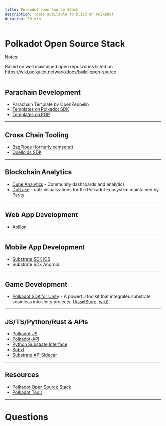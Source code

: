 ```yaml
---
title: Polkadot Open Source Stack
description: Tools available to build on Polkadot
duration: 30 min
---
```


# Polkadot Open Source Stack

Notes:

Based on well maintained open repositories listed on https://wiki.polkadot.network/docs/build-open-source


---

## Parachain Development

<pba-col center>

- [Parachain Template by OpenZeppelin](https://github.com/OpenZeppelin/polkadot-runtime-templates)
- [Templates on Polkadot SDK](https://github.com/paritytech/polkadot-sdk/tree/master/templates)
- [Templates on POP](https://github.com/r0gue-io/pop-cli)

</pba-col>

---

## Cross Chain Tooling

<pba-col center>

- [BagPipes (formerly xcmsend)](https://github.com/XcmSend/app)
- [Ocelloids SDK](https://github.com/sodazone/ocelloids-sdk)

</pba-col>

---

## Blockchain Analytics

<pba-col center>

- [Dune Analytics](https://dune.com/substrate) - Community dashboards and analytics
- [DotLake](https://dashboards.data.paritytech.io/) - data visualizations for the Polkadot Ecosystem maintained by Parity

</pba-col>

---

## Web App Development

<pba-col center>

- [Apillon](https://apillon.io/)

</pba-col>

---

## Mobile App Development

<pba-col center>

- [Substrate SDK iOS](https://github.com/novasamatech/substrate-sdk-ios)
- [Substrate SDK Android](https://github.com/novasamatech/substrate-sdk-android)

</pba-col>

---

## Game Development

<pba-col center>

- [Polkadot SDK for Unity](https://github.com/PolkadotPlay/Polkadot.Unity.SDK) - A powerful toolkit
  that integrates substrate seamless into Unity projects.
  ([AssetStore](https://assetstore.unity.com/packages/decentralization/infrastructure/polkadot-sdk-for-unity-273535),
  [wiki](https://github.com/PolkadotPlay/Polkadot.Unity.SDK/wiki)).

</pba-col>

---

## JS/TS/Python/Rust & APIs

<pba-col center>

- [Polkadot-JS](https://polkadot.js.org/)
- [Polkadot-API](https://github.com/polkadot-api/polkadot-api)
- [Python Substrate Interface](https://github.com/polkascan/py-substrate-interface)
- [Subxt](https://github.com/paritytech/subxt)
- [Substrate API Sidecar](https://github.com/paritytech/substrate-api-sidecar/)

</pba-col>

---

## Resources

<pba-col center>

- [Polkadot Open Source Stack](https://wiki.polkadot.network/docs/build-open-source)
- [Polkadot Tools](https://wiki.polkadot.network/docs/build-tools-index)

</pba-col>

---

<!-- .slide: data-background-color="#4A2439" -->

# Questions
